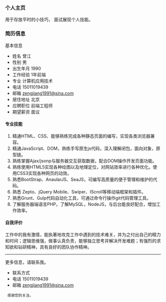 
###  个人主页
用于存放平时的小技巧，
面试展现个人技能。


###   简历信息

基本信息
- 姓名	曾江	
- 性别	男
- 出生年月	1990
- 工作经验 1年前端
- 专业	计算机应用技术
- 电话	15011019439
- 邮箱	zengjiang1991@sina.com
- 居住地址 北京
- 应聘职位	前端工程师	
- 期望薪资	面议

#### 专业技能
1.	精通HTML、CSS、能够熟练完成各种静态页面的编写，实现各类浏览器兼容。
2.	精通JavaScript、DOM，熟练手写原生js代码，深入理解闭包，面向对象，原型链。
3.	熟练掌握Ajax/jsonp与服务器交互获取数据，配合DOM操作开发页面功能。
4.	熟练使用HTML5实现各种绘图以及地理定位，对网站效率进行各种优化。使用CSS3实现各种网页的动效。
5.	熟悉BootStrap、AnaularJS、SeaJS，可编写高质量的便于管理和维护的代码。
6.	熟悉 Zepto、jQuery Mobile、Swiper、IScroll等移动端框架和插件。
7.	熟悉Grunt、Gulp代码自动化工具，可通过命令行操作git代码管理工具。
8.	了解服务器端语言PHP，了解MySQL，NodeJS，与后台能良好配合，增加工作效率。

#### 自我评价
工作中的我有激情，能执著地攻克工作中遇到的技术难关，并为之付出自己的精力和时间；逻辑思维强，做事认真负责，能够独立思考并解决开发难题；有强烈的求知欲和钻研精神，具有良好的团队协作精神。


---
 更多信息，请联系我。
- 联系方式
- 电话	15011019439	
- 邮箱	zengjiang1991@sina.com

```
 感谢您的关注。
